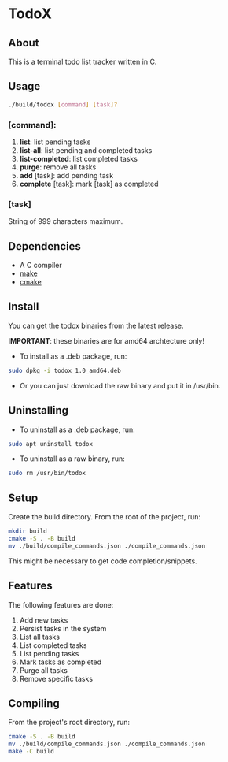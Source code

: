 # TodoX

## About

This is a terminal todo list tracker written in C.

## Usage
```bash
./build/todox [command] [task]?
```

### \[command\]:

1. **list**: list pending tasks
2. **list-all**: list pending and completed tasks
3. **list-completed**: list completed tasks
4. **purge**: remove all tasks
5. **add** [task]: add pending task
6. **complete** [task]: mark [task] as completed

### \[task\]

String of 999 characters maximum.

## Dependencies
- A C compiler
- [make](https://www.gnu.org/software/make/)
- [cmake](https://cmake.org/)

## Install
You can get the todox binaries from the latest release.

**IMPORTANT**: these binaries are for amd64 archtecture only!

- To install as a .deb package, run:
```bash
sudo dpkg -i todox_1.0_amd64.deb
```

- Or you can just download the raw binary and put it in /usr/bin.

## Uninstalling
- To uninstall as a .deb package, run:
```bash
sudo apt uninstall todox
```

- To uninstall as a raw binary, run:
```bash
sudo rm /usr/bin/todox
```

## Setup
Create the build directory. From the root of the project, run:

```bash
mkdir build
cmake -S . -B build
mv ./build/compile_commands.json ./compile_commands.json
```

This might be necessary to get code completion/snippets.

## Features

The following features are done:

1. Add new tasks
2. Persist tasks in the system
3. List all tasks
4. List completed tasks
5. List pending tasks
6. Mark tasks as completed
7. Purge all tasks
8. Remove specific tasks

## Compiling

From the project's root directory, run:

```bash
cmake -S . -B build
mv ./build/compile_commands.json ./compile_commands.json
make -C build
```
